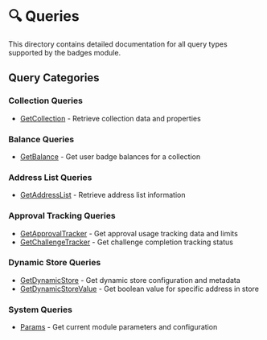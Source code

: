 # 🔍 Queries

This directory contains detailed documentation for all query types supported by the badges module.

## Query Categories

### Collection Queries

-   [GetCollection](./get-collection.md) - Retrieve collection data and properties

### Balance Queries

-   [GetBalance](./get-balance.md) - Get user badge balances for a collection

### Address List Queries

-   [GetAddressList](./get-address-list.md) - Retrieve address list information

### Approval Tracking Queries

-   [GetApprovalTracker](./get-approval-tracker.md) - Get approval usage tracking data and limits
-   [GetChallengeTracker](./get-challenge-tracker.md) - Get challenge completion tracking status

### Dynamic Store Queries

-   [GetDynamicStore](./get-dynamic-store.md) - Get dynamic store configuration and metadata
-   [GetDynamicStoreValue](./get-dynamic-store-value.md) - Get boolean value for specific address in store

### System Queries

-   [Params](./params.md) - Get current module parameters and configuration
